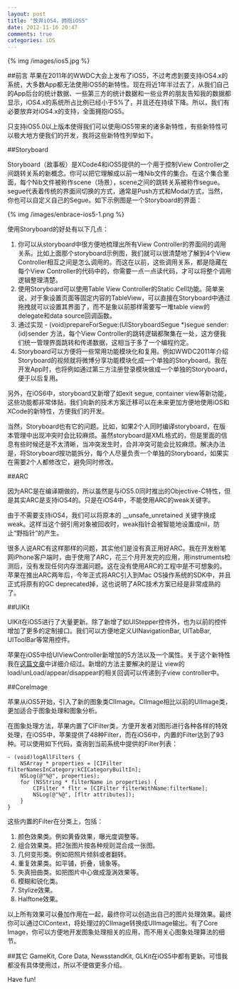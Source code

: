 ```yaml
---
layout: post
title: "放弃iOS4，拥抱iOS5"
date: 2012-11-16 20:47
comments: true
categories: iOS
---
```


{% img /images/ios5.jpg %}

##前言
苹果在2011年的WWDC大会上发布了iOS5，不过考虑到要支持iOS4.x的系统，大多数App都无法使用iOS5的新特性。现在将近1年半过去了，从我们自己的App后台的统计数据、一些第三方的统计数据和一些业界的朋友告知我的数据都显示，iOS4.x的系统所占比例已经小于5%了，并且还在持续下降。所以，我们有必要放弃对iOS4.x的支持，全面拥抱iOS5。

只支持iOS5.0以上版本使得我们可以使用iOS5带来的诸多新特性，有些新特性可以极大地方便我们的开发，我将这些新特性列举如下。

<!-- more -->

##Storyboard

Storyboard（故事板）是XCode4和iOS5提供的一个用于控制View Controller之间跳转关系的新概念。你可以把它理解成以前一堆Nib文件的集合。在这个集合里面，每个Nib文件被称作scene（场景），scene之间的跳转关系被称作segue。segue代表着传统的界面间切换的方式，通常是Push方式和Modal方式，当然，你也可以自定义自己的Segue。如下示例图是一个Storyboard的界面：

{% img /images/enbrace-ios5-1.png %}

使用Storyboard的好处有以下几点：

 1. 你可以从storyboard中很方便地梳理出所有View Controller的界面间的调用关系。比如上面那个storyboard示例图，我们就可以很清楚地了解到4个View Controller相互之间是怎么调用的。而这在以前，这些调用关系，都是隐藏在每个View Controller的代码中的，你需要一点一点读代码，才可以将整个调用逻辑整理清楚。
 2. 使用Storyboard可以使用Table View Controller的Static Cell功能。简单来说，对于象设置页面等固定内容的TableView，可以直接在Storyboard中通过拖拽就可以设置其界面了，而不是象以前那样需要写一堆table view的delegate和data source回调函数。
 3. 通过实现 - (void)prepareForSegue:(UIStoryboardSegue *)segue sender:(id)sender 方法，每个View Controller的跳转逻辑都聚集在一处，这方便我们统一管理界面跳转和传递数据，这相当于多了一个编程约定。
 4. Storyboard可以方便将一些常用功能模块化和复用。例如WWDC2011年介绍Storyboard的视频就将微博分享功能模块化成一个单独的Storyboard。我在开发App时，也将例如通过第三方注册登录模块做成一个单独的Storyboard，便于以后复用。

另外，在iOS6中，storyboard又新增了如exit segue, container view等新功能，这些功能都非常体贴，我们向新的技术方案迁移可以在未来更加方便地使用iOS和XCode的新特性，方便我们的开发。

当然，Storyboard也有它的问题。比如，如果2个人同时编译storyboard，在版本管理中出现冲突时会比较麻烦。虽然storyboard是XML格式的，但是里面的信息有些时候还是不太清晰，当冲突发生时，合并冲突可能会比较麻烦。解决办法是，将Storyboard按功能拆分，每个人尽量负责一个单独的Storyboard，如果实在需要2个人都修改它，避免同时修改。

##ARC

因为ARC是在编译期做的，所以虽然是与iOS5.0同时推出的Objective-C特性，但是其实ARC是支持iOS4的。只是在iOS4中，不能使用ARC的weak关键字。

由于不需要支持iOS4，我们可以将原本的 __unsafe_unretained 关键字换成weak。这样当这个弱引用对象被回收时，weak指针会被智能地设置成nil，防止“野指针”的产生。

很多人说ARC有这样那样的问题，其实他们是没有真正用好ARC。我在开发粉笔网iPhone客户端时，由于使用了ARC，花三个月开发完的应用，用instruments检测后，没有发现任何内存泄漏问题。这在没有使用ARC的工程中是不可想象的。苹果在推出ARC两年后，今年正式将ARC引入到Mac OS操作系统的SDK中，并且正式将原有的GC deprecated掉，这也说明了ARC技术方案已经是非常成熟的了。

##UIKit

UIKit在iOS5进行了大量更新。除了新增了如UIStepper控件外，也为以前的控件增加了更多的定制接口。我们可以方便地定义UINavigationBar, UITabBar, UIToolBar等常用控件。

苹果在iOS5中给UIViewController新增加的5方法以及一个属性。关于这个新特性我在[这篇文章](http://blog.devtang.com/blog/2012/02/06/new-methods-in-uiviewcontroller-of-ios5/)中详细介绍过。新增的方法主要解决的是让 view的load/unLoad/appear/disappear的相关回调可以传递到子view controller中。

##CoreImage

苹果从iOS5开始，引入了新的图象类CIImage。CIImage相比以前的UIImage类，更加适合于图象处理和图象分析。

在图象处理方法，苹果内置了CIFilter类，方便开发者对图形进行各种各样的特效处理，在iOS5中，苹果提供了48种Filter，而在iOS6中，内置的Filter达到了93种。可以使用如下代码，查询到当前系统中提供的Filter列表：

``` objc
- (void)logAllFilters {
    NSArray * properties = [CIFilter filterNamesInCategory:kCICategoryBuiltIn];
    NSLog(@"%@", properties);
    for (NSString * filterName in properties) {
        CIFilter * fltr = [CIFilter filterWithName:filterName];
        NSLog(@"%@", [fltr attributes]);
    }
}
```

这些内置的Filter在分类上，包括：

 1. 颜色效果类。例如黄昏效果，曝光度调整等。
 2. 组合效果类。把2张图片按各种规则混合成一张图。
 3. 几何变形类。例如把照片倾斜或者翻转。
 4. 重复效果类。如平铺，折叠，镜象等。
 5. 失真扭曲类。如把图片中心做成漩涡效果等。
 6. 模糊和锐化类。
 7. Stylize效果。
 8. Halftone效果。

以上所有效果可以叠加作用在一起，最终你可以创造出自己的图片处理效果。最终你可以通过CIContext，将处理过的CIImage转换成UIImage输出。有了Core Image，你可以方便地开发图象处理相关的应用，而不用关心图象处理算法的细节。


##其它
GameKit, Core Data, NewsstandKit, GLKit在iOS5中都有更新。可惜我都没有具体使用过，所以不便做更多介绍。

Have fun!
